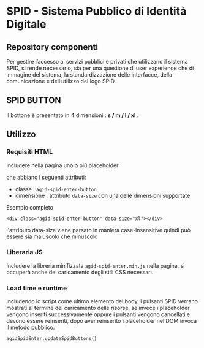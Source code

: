 # SPID - Sistema Pubblico di Identità Digitale
## Repository componenti

Per gestire l’accesso ai servizi pubblici e privati che utilizzano il sistema SPID, si rende necessario, sia per una questione di user experience che di immagine del sistema, la standardizzazione delle interfacce, della comunicazione e dell’utilizzo del logo SPID.

## SPID BUTTON
Il bottone è presentato in 4 dimensioni : **s / m / l / xl** .

## Utilizzo
### Requisiti HTML
Includere nella pagina uno o più placeholder <div> che abbiano i seguenti attributi:

 - classe : `agid-spid-enter-button` 
 - dimensione : attributo `data-size` con una delle dimensioni supportate

Esempio completo

    <div class="agid-spid-enter-button" data-size="xl"></div>

l'attributo data-size viene parsato in maniera case-insensitive quindi può essere sia maiuscolo che minuscolo

### Liberaria JS
Includere la libreria minifizzata `agid-spid-enter.min.js` nella pagina, si occuperà anche del caricamento degli stili CSS necessari.

### Load time e runtime
Includendo lo script come ultimo elemento del body, i pulsanti SPID verrano mostrati al termine del caricamento delle risorse, se invece i placeholder vengono inseriti successivamente oppure i pulsanti vengono cancellati e devono essere reinseriti, dopo aver reinserito i placeholder nel DOM invoca il metodo pubblico:

    agidSpidEnter.updateSpidButtons()